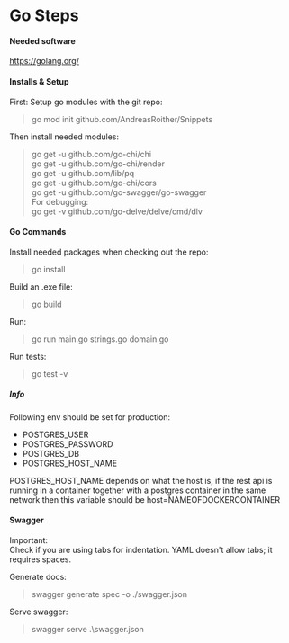 # Go Steps

#### Needed software
https://golang.org/

#### Installs & Setup

First: Setup go modules with the git repo:  
> go mod init github.com/AndreasRoither/Snippets

Then install needed modules:
> go get -u github.com/go-chi/chi  
> go get -u github.com/go-chi/render  
> go get -u github.com/lib/pq  
> go get -u github.com/go-chi/cors  
> go get -u github.com/go-swagger/go-swagger  
For debugging:  
> go get -v github.com/go-delve/delve/cmd/dlv  

#### Go Commands

Install needed packages when checking out the repo:
> go install

Build an .exe file:  
> go build  

Run:
> go run main.go strings.go domain.go

Run tests:  
> go test -v

##### Info

Following env should be set for production:
- POSTGRES_USER
- POSTGRES_PASSWORD
- POSTGRES_DB
- POSTGRES_HOST_NAME

POSTGRES_HOST_NAME depends on what the host is, if the rest api is running in a container together with a postgres container in the same network then this variable should be host=NAMEOFDOCKERCONTAINER

#### Swagger

Important:  
Check if you are using tabs for indentation. YAML doesn't allow tabs; it requires spaces.

Generate docs:  
> swagger generate spec -o ./swagger.json  

Serve swagger:  
> swagger serve .\swagger.json
